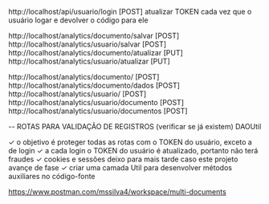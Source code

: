 
http://localhost/api/usuario/login [POST] atualizar TOKEN cada vez que o usuário logar e devolver o código para ele

<!-- http://localhost/api/usuario/salvar [POST] Cadastrar Usuário {OK} -->
<!-- http://localhost/api/usuario/atualizar [PUT] Atualizar Usuário {OK} -->
<!-- http://localhost/api/usuario/excluir [DELETE] Excluir Usuário {OK} -->

<!-- http://localhost/api/usuario [GET] Listar Usuário {OK} -->
<!-- http://localhost/api/usuarios [GET] Listar Usuários {OK} -->
<!-- http://localhost/api/usuarios/buscar [GET] Buscar Usuários {OK} -->
<!-- http://localhost/api/usuarios/total [GET] Listar Usuários (Total) {OK} -->
<!-- http://localhost/api/usuarios/buscar/total [GET] Buscar Usuários (Total) {OK} -->

<!-- http://localhost/api/documento/salvar [POST] -->
<!-- http://localhost/api/documento/atualizar [PUT] -->
<!-- http://localhost/api/documento/excluir [DELETE] -->

<!-- http://localhost/api/documento [GET] Listar Documento {OK} -->
<!-- http://localhost/api/documentos [GET] Listar Documentos {OK} -->
<!-- http://localhost/api/documentos/buscar [GET] Buscar Documentos {OK} -->
<!-- http://localhost/api/documentos/total [GET] Listar Documentos (Total) {OK} -->
<!-- http://localhost/api/documentos/buscar/total [GET] Buscar Documentos (Total) {OK} -->

<!-- http://localhost/api/parametro/salvar [POST] -->
<!-- http://localhost/api/parametro/atualizar [PUT] -->
<!-- http://localhost/api/parametro/excluir [DELETE] -->

<!-- http://localhost/api/parametro [GET] Listar Parâmetro {OK} -->
<!-- http://localhost/api/parametros [GET] Listar Parâmetros {OK} -->
<!-- http://localhost/api/parametros/buscar [GET] Buscar Parâmetros {OK} -->
<!-- http://localhost/api/parametros/total [GET] Listar Parâmetros (Total) {OK} -->
<!-- http://localhost/api/parametros/buscar/total [GET] Buscar Parâmetros (Total) {OK} -->

<!-- http://localhost/api/documento/dados/adicionar [POST] -->
<!-- http://localhost/api/documento/dados/atualizar [PUT] -->
<!-- http://localhost/api/documento/dados/excluir [DELETE] -->

<!-- http://localhost/api/documento/dado [GET] Listar Informação {OK} -->
<!-- http://localhost/api/documento/dados [GET] Listar Informações {OK} -->
<!-- http://localhost/api/documento/dados/buscar [GET] Buscar Informações {OK} -->
<!-- http://localhost/api/documento/dados/total [GET] Listar Informações (Total) {OK} -->
<!-- http://localhost/api/documento/dados/buscar/total [GET] Buscar Informações (Total) {OK} -->

<!-- http://localhost/api/usuario/documentos/adicionar [POST] -->
<!-- http://localhost/api/usuario/documentos/atualizar [PUT] -->
<!-- http://localhost/api/usuario/documentos/excluir [DELETE] -->

<!-- http://localhost/api/usuario/documento [GET] Listar Dado {OK} -->
<!-- http://localhost/api/usuario/documentos [GET] Listar Dados {OK} -->
<!-- http://localhost/api/usuario/documentos/buscar [GET] Buscar Dados {OK} -->
<!-- http://localhost/api/usuario/documentos/total [GET] Listar Dados (Total) {OK} -->
<!-- http://localhost/api/usuario/documentos/buscar/total [GET] Buscar Dados (Total) {OK} -->



http://localhost/analytics/documento/salvar [POST]
http://localhost/analytics/usuario/salvar [POST]
http://localhost/analytics/documento/atualizar [PUT]
http://localhost/analytics/usuario/atualizar [PUT]


http://localhost/analytics/documento/ [POST]
http://localhost/analytics/documento/dados [POST]
http://localhost/analytics/usuario/ [POST]
http://localhost/analytics/usuario/documento [POST]
http://localhost/analytics/usuario/documentos [POST]

-- ROTAS PARA VALIDAÇÃO DE REGISTROS (verificar se já existem) DAOUtil

✓ o objetivo é proteger todas as rotas com o TOKEN do usuário, exceto a de login
✓ a cada login o TOKEN do usuário é atualizado, portanto não terá fraudes
✓ cookies e sessões deixo para mais tarde caso este projeto avançe de fase
✓ criar uma camada Util para desenvolver métodos auxiliares no código-fonte


https://www.postman.com/mssilva4/workspace/multi-documents
